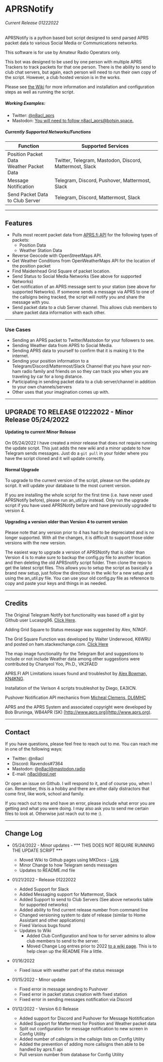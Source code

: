 # APRSNotify
###### Current Release 01222022
APRSNotify is a python based bot script designed to send parsed APRS packet data to various Social Media or Communications networks.

This software is for use by Amateur Radio Operators only.

This bot was designed to be used by one person with multiple APRS Trackers to track packets for that one person. There is the ability to send to club chat servers, but again, each person will need to run their own copy of the script. However, a club hosted version is in the works.

Please see [the Wiki](https://n8acl.github.io/aprsnotify) for more information and installation and configuration steps as well as running the script.

##### Working Examples:
- Twitter: [@n8acl_aprs](https://twitter.com/n8acl_aprs)
- Mastodon: [You will need to follow n8acl_aprs@botsin.space.](https://botsin.space/@n8acl_aprs)

##### Currently Supported Networks/Functions

| Function | Supported Services|
|----------|------------------|
|Position Packet Data<br>Weather Packet Data| Twitter, Telegram, Mastodon, Discord, Mattermost, Slack|
|Message Notification| Telegram, Discord, Pushover, Mattermost, Slack|
|Send Packet Data<br>to Club Server| Telegram, Discord, Mattermost, Slack|

---

## Features
- Pulls most recent packet data from [APRS.fi API](https://aprs.fi/page/api) for the following types of packets:
  - Position Data
  - Weather Station Data
- Reverse Geocode with OpenStreetMaps API.
- Get Weather Conditions from OpenWeatherMaps API for the location of the position packet
- Find Maidenhead Grid Square of packet location.
- Send Status to Social Media Networks (See above for supported Networks)
- Get notification of an APRS message sent to your station (see above for supported Networks). If someone sends a message via APRS to one of the callsigns being tracked, the script will notify you and share the message with you.
- Send packet data to a club Server channel. This allows club members to share packet data information with each other.

---

### Use Cases
* Sending an APRS packet to Twitter/Mastodon for your followers to see.
* Sending Weather data from APRS to Social Media.
* Sending APRS data to yourself to confirm that it is making it to the internet.
* Sending your position information to a Telegram/Discord/Mattermost/Slack Channel that you have your non-ham radio family and friends on so they can track you when you are traveling by car for a long distance.
* Participating in sending packet data to a club server/channel in addition to your own channels/servers
* Other uses that your imagination comes up with.

---

## UPGRADE TO RELEASE 01222022 - Minor Release 05/24/2022

#### Updating to current Minor Release

On 05/24/2022 I have created a minor release that does not require running the update script. This just adds the new wiki and a minor update to how Telegram sends messages. Just do a ```git pull``` in your folder where you have the script cloned and it will update correctly.

#### Normal Upgrade

To upgrade to the current version of the script, please run the update.py script. It will update your database to the most current version.

If you are installing the whole script for the first time (i.e. have never used APRSNotify before), please run an_util.py instead. Only run the upgrade script if you have used APRSNotify before and have previously upgraded to version 4.

#### Upgrading a version older than Version 4 to current version

Please note that any version prior to 4 has had to be depreciated and is no longer supported. With all the changes, it is difficult to support those older versions with the new version.

The easiest way to upgrade a version of APRSNotify that is older than Version 4 is to make sure to backup the config.py file to another location and then deleting the old APRSnotify script folder. Then clone the repo to get the latest script files. This allows you to setup the script as basically a brand new setup, just follow the directions in the wiki for a new setup and using the an_util.py file. You can use your old config.py file as reference to copy and paste your keys and things in as needed.

---

## Credits
The Original Telegram Notify bot functionality was based off a gist by Github user Lucaspg96. [Click Here](https://gist.github.com/lucaspg96/284c9dbe01d05d0563fde8fbb00db220).

Adding Grid Square to Status message was suggested by Alex, N7AGF.

The Grid Square Function was developed by Walter Underwood, K6WRU and posted on ham.stackexchange.com. [Click Here](https://ham.stackexchange.com/questions/221/how-can-one-convert-from-lat-long-to-grid-square)

The map image functionality for the Telegram Bot and suggestions to include or not include Weather data among other suggestions were contributed by Chanyeol Yoo, Ph.D., VK2FAED

APRS.FI API Limitations issues found and troubleshot by [Alex Bowman, KN4KNG](https://github.com/KN4KNG). 

Installation of the Verison 4 scripts troubleshot by Diego, EA3ICN.

Pushover Notification API mechanics from [Micheal Clemens, DL6MHC](https://qrz.is/)

APRS and the APRS System and associated copyright were developed by Bob Bruninga, WB4APR (SK) [http://www.aprs.org](http://www.aprs.org).

---

## Contact
If you have questions, please feel free to reach out to me. You can reach me in one of the following ways:

- Twitter: @n8acl
- Discord: Ravendos#7364
- Mastodon: @n8acl@mastodon.radio
- E-mail: n8acl@qsl.net

Or open an issue on Github. I will respond to it, and of course you, when I can. Remember, this is a hobby and there are other daily distractors that come first, like work, school and family.

If you reach out to me and have an error, please include what error you are getting and what you were doing. I may also ask you to send me certain files to look at. Otherwise just reach out to me :).

---

## Change Log

* 05/24/2022 - Minor updates - *** THIS DOES NOT REQUIRE RUNNING THE UPDATE SCRIPT ***
  * Moved Wiki to Github pages using MKDocs - [Link](https://n8acl.github.io/aprsnotify)
  * Minor Change to how Telegram sends messages
  * Updates to README.md file

* 01/21/2022 - Release 01222022
  - Added Support for Slack
  - Added Messaging support for Mattermost, Slack
  - Added Support to send to Club Servers (See above networks table for supported networks)
  - Added ability to find current release number from command line
  - Changed versioning system to date of release (similar to Home Assistant and other applications)
  - Fixed Various bugs found
  - Updates to Wiki
    - Added Club Configuration and how to for server admins to allow club members to send to the server.
    - Moved Change Log entres prior to 2022 [to a wiki page](https://n8acl.github.io/n8acl/aprsnotify). This is to help clean up the README File a little.

* 01/16/2022
  - Fixed issue with weather part of the status message

* 01/15/2022 - Minor update
  - Fixed error in message sending to Pushover
  - Fixed error in packet status creation with fixed station
  - Fixed error in sending messages notification via Discord

* 01/12/2022 - Version 6.0 Release
  - Added support for Discord and Pushover for Message Notitification
  - Added Support for Mattermost for Position and Weather packet data
  - Split out configuration for message notification to new screen in Config Utility
  - Added number of callsigns in the callsign lists on Config Utility
  - Added the prevention of adding more callsigns then able to be handled by aprs.fi api
  - Pull version number from database for Config Utility